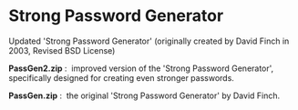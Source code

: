 # Strong Password Generator
Updated 'Strong Password Generator' (originally created by David Finch in 2003, Revised BSD License)

**PassGen2.zip** : &nbsp;improved version of the 'Strong Password Generator', specifically designed for creating even stronger passwords.

**PassGen.zip** : &nbsp;the original 'Strong Password Generator' by David Finch.
